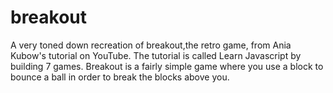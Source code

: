 # breakout
A very toned down recreation of breakout,the retro game, from Ania Kubow's tutorial on YouTube.
The tutorial is called Learn Javascript by building 7 games.
Breakout is a fairly simple game where you use a block to bounce a ball in order to break the blocks above you.
